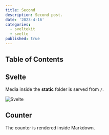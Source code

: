 ```yaml
---
title: Second
description: Second post.
date: '2023-4-16'
categories:
  - sveltekit
  - svelte
published: true
---
```


<script>
  import Counter from './counter.svelte'
</script>

## Table of Contents

## Svelte

Media inside the **static** folder is served from `/`.

![Svelte](favicon.png)

## Counter

The counter is rendered inside Markdown.

<Counter />